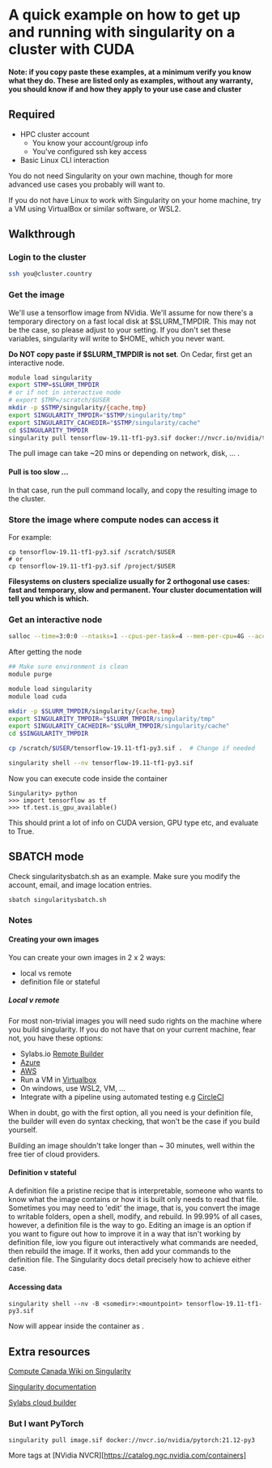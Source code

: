 # A quick example on how to get up and running with singularity on a cluster with CUDA

**Note: if you copy paste these examples, at a minimum verify you know what they do. These are listed only as examples, without any warranty, you should know if and how they apply to your use case and cluster**

## Required
- HPC cluster account
  - You know your account/group info
  - You've configured ssh key access
- Basic Linux CLI interaction

You do not need Singularity on your own machine, though for more advanced use cases you probably will want to.

If you do not have Linux to work with Singularity on your home machine, try a VM using VirtualBox or similar software, or WSL2.

## Walkthrough
### Login to the cluster
```bash
ssh you@cluster.country
```
### Get the image
We'll use a tensorflow image from NVidia.
We'll assume for now there's a temporary directory on a fast local disk at $SLURM_TMPDIR. This may not be the case, so please adjust to your setting.
If you don't set these variables, singularity will write to $HOME, which you never want.

**Do NOT copy paste if $SLURM_TMPDIR is not set**. On Cedar, first get an interactive node.

```bash
module load singularity
export STMP=$SLURM_TMPDIR
# or if not in interactive node
# export $TMP=/scratch/$USER
mkdir -p $STMP/singularity/{cache,tmp}
export SINGULARITY_TMPDIR="$STMP/singularity/tmp"
export SINGULARITY_CACHEDIR="$STMP/singularity/cache"
cd $SINGULARITY_TMPDIR
singularity pull tensorflow-19.11-tf1-py3.sif docker://nvcr.io/nvidia/tensorflow:19.11-tf1-py3
```
The pull image can take ~20 mins or depending on network, disk, ... .

#### Pull is too slow ...
In that case, run the pull command locally, and copy the resulting image to the cluster.

### Store the image where compute nodes can access it
For example:
```
cp tensorflow-19.11-tf1-py3.sif /scratch/$USER
# or
cp tensorflow-19.11-tf1-py3.sif /project/$USER
```
**Filesystems on clusters specialize usually for 2 orthogonal use cases: fast and temporary, slow and permanent. Your cluster documentation will tell you which is which.**

### Get an interactive node
```bash
salloc --time=3:0:0 --ntasks=1 --cpus-per-task=4 --mem-per-cpu=4G --account=<YOURGROUP> --gres=gpu:1
```
After getting the node
```bash
## Make sure environment is clean
module purge

module load singularity
module load cuda

mkdir -p $SLURM_TMPDIR/singularity/{cache,tmp}
export SINGULARITY_TMPDIR="$SLURM_TMPDIR/singularity/tmp"
export SINGULARITY_CACHEDIR="$SLURM_TMPDIR/singularity/cache"
cd $SINGULARITY_TMPDIR

cp /scratch/$USER/tensorflow-19.11-tf1-py3.sif .  # Change if needed

singularity shell --nv tensorflow-19.11-tf1-py3.sif
```
Now you can execute code inside the container
```
Singularity> python
>>> import tensorflow as tf
>>> tf.test.is_gpu_available()
```
This should print a lot of info on CUDA version, GPU type etc, and evaluate to True.

## SBATCH mode
Check singularitysbatch.sh as an example. Make sure you modify the account, email, and image location entries.
```
sbatch singularitysbatch.sh
```

### Notes
#### Creating your own images
You can create your own images in 2 x 2 ways:
- local vs remote
- definition file or stateful
##### Local v remote
For most non-trivial images you will need sudo rights on the machine where you build singularity.
If you do not have that on your current machine, fear not, you have these options:

- Sylabs.io [Remote Builder](https://cloud.sylabs.io/builder)
- [Azure](https://azure.microsoft.com/en-us/free/students/)
- [AWS](https://aws.amazon.com/education/awseducate/)
- Run a VM in [Virtualbox](https://www.virtualbox.org/)
- On windows, use WSL2, VM, ...
- Integrate with a pipeline using automated testing e.g [CircleCI](https://circleci.com/)

When in doubt, go with the first option, all you need is your definition file, the builder will even do syntax checking, that won't be the case if you build yourself.

Building an image shouldn't take longer than ~ 30 minutes, well within the free tier of cloud providers.

#### Definition v stateful
A definition file a pristine recipe that is interpretable, someone who wants to know what the image contains or how it is built only needs to read that file.
Sometimes you may need to 'edit' the image, that is, you convert the image to writable folders, open a shell, modify, and rebuild. 
In 99.99% of all cases, however, a definition file is the way to go. 
Editing an image is an option if you want to figure out how to improve it in a way that isn't working by definition file, iow you figure out interactively what commands are needed, then rebuild the image. If it works, then add your commands to the definition file.
The Singularity docs detail precisely how to achieve either case.

#### Accessing data
```
singularity shell --nv -B <somedir>:<mountpoint> tensorflow-19.11-tf1-py3.sif
```
Now <somedir> will appear inside the container as <mountpoint>.


## Extra resources
[Compute Canada Wiki on Singularity](https://docs.computecanada.ca/wiki/Singularity)

[Singularity documentation](https://sylabs.io/docs)

[Sylabs cloud builder](https://cloud.sylabs.io/library)

### But I want PyTorch
```
singularity pull image.sif docker://nvcr.io/nvidia/pytorch:21.12-py3
```
More tags at [NVidia NVCR][https://catalog.ngc.nvidia.com/containers]
